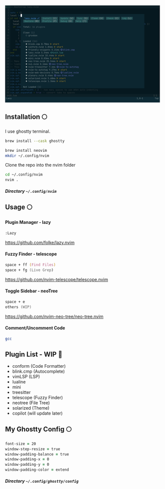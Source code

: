 ![alt text](https://github.com/heinzzimmer/my-nvim/blob/main/thumbnail.png)

## Installation 🌕
I use ghostty terminal.

```zsh
brew install --cask ghostty
```

```zsh
brew install neovim
mkdir ~/.config/nvim
```
Clone the repo into the nvim folder
```zsh
cd ~/.config/nvim
nvim .
```
##### Directory ```~/.config/nvim```

## Usage 🌕
#### Plugin Manager - lazy
```zsh
:Lazy
```
https://github.com/folke/lazy.nvim

#### Fuzzy Finder - telescope
```zsh
space + ff (Find Files)
space + fg (Live Grep)
```
https://github.com/nvim-telescope/telescope.nvim
#### Toggle Sidebar - neoTree
```zsh
space + e 
others (WIP)
```
https://github.com/nvim-neo-tree/neo-tree.nvim

#### Comment/Uncomment Code
```zsh
gcc
```

## Plugin List - WIP 🌙
- conform (Code Formatter)
- blink.cmp (Autocomplete)
- vimLSP (LSP)
- lualine
- mini
- treesitter
- telescope (Fuzzy Finder)
- neotree (File Tree)
- solarized (Theme)
- copilot (will update later)

## My Ghostty Config 🌕
```zsh
font-size = 20
window-step-resize = true
window-padding-balance = true
window-padding-x = 0
window-padding-y = 0
window-padding-color = extend
```
##### Directory ```~/.config/ghostty/config```



